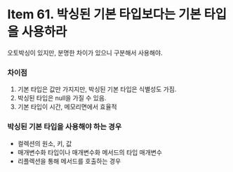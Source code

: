 # Item 61. 박싱된 기본 타입보다는 기본 타입을 사용하라

오토박싱이 있지만, 분명한 차이가 있으니 구분해서 사용해야.  
### 차이점
1. 기본 타입은 값만 가지지만, 박싱된 기본 타입은 식별성도 가짐.
2. 박싱된 타입은 null을 가질 수 있음.
3. 기본 타입이 시간, 메모리면에서 효율적

### 박싱된 기본 타입을 사용해야 하는 경우
- 컬렉션의 원소, 키, 값
- 매개변수화 타입이나 매개변수화 메서드의 타입 매개변수
- 리플렉션을 통해 메서드를 호출하는 경우